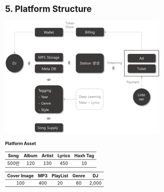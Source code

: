 # 5. Platform Structure

![](<.gitbook/assets/image (8) (1).png>)

#### Platform Asset

| Song | Album | Artist | Lyrics | Haxh Tag |
| :--: | :---: | :----: | :----: | :------: |
| 500만 |  120  |   130  |   450  |    10    |

| Cover Image | MP3 | PlayList | Genre |   DJ  |
| :---------: | :-: | :------: | :---: | :---: |
|     100     | 400 |    20    |   60  | 2,000 |
